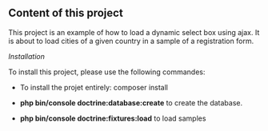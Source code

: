 **Content of this project**
---

This project is an example of how to load a dynamic select box
using ajax. It is about to load cities of a given country in a sample
of a registration form.


*Installation*

To install this project, please use the following commandes: 

- To install the projet entirely: 
    composer install
   
- **php bin/console doctrine:database:create** to create the database. 

- **php bin/console doctrine:fixtures:load** to load samples





